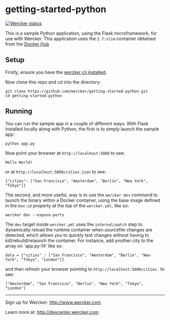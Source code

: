 # getting-started-python

[![Wercker status](https://app.wercker.com/status/b312ecb5c6fdd7c6eb871455a5b8964e/s)](https://app.wercker.com/project/bykey/b312ecb5c6fdd7c6eb871455a5b8964e)

This is a sample Python application, using the Flask microframework, for use with Wercker.  This application uses the `2.7:slim` container obtained from the [Docker Hub](https://hub.docker.com/_/node/)

## Setup
Firstly, ensure you have the [wercker cli installed](http://devcenter.wercker.com/learn/basics/the-wercker-cli.html).

Now clone this repo and cd into the directory:

```
git clone https://github.com/wercker/getting-started-python.git
cd getting-started-python
```

## Running
You can run the sample app in a couple of different ways. With Flask installed locally along with Python, the first is to simply launch the sample app:
```
python app.py
```

Now point your browser at `http://localhost:5000` to see:
```
Hello World!
```
or at `http://localhost:5000/cities.json` to see:
```
{"cities": ["San Francisco", "Amsterdam", "Berlin", "New York", "Tokyo"]}
```

The second, and more useful, way is to use the `wercker dev` command to launch the binary within a Docker container, using the base image defined in the `box:id` property at the top of the `wercker.yml`, like so:
```
wercker dev --expose-ports
```
The `dev` target inside `wercker.yml` uses the `internal/watch` step to dynamically reload the runtime container when sourcefile changes are detected, which allows you to quickly test changes without having to kill/rebuild/relaunch the container. For instance, add another city to the array on `app.py:14' like so:

```
data = {"cities" : ["San Francisco", "Amsterdam", "Berlin", "New York", "Tokyo", "London"]}
```

and then refresh your browser pointing to `http://localhost:5000/cities.` to see:
```
["Amsterdam", "San Francisco", "Berlin", "New York", "Tokyo", "London"]
```

---
Sign up for Wercker: http://www.wercker.com

Learn more at: http://devcenter.wercker.com
